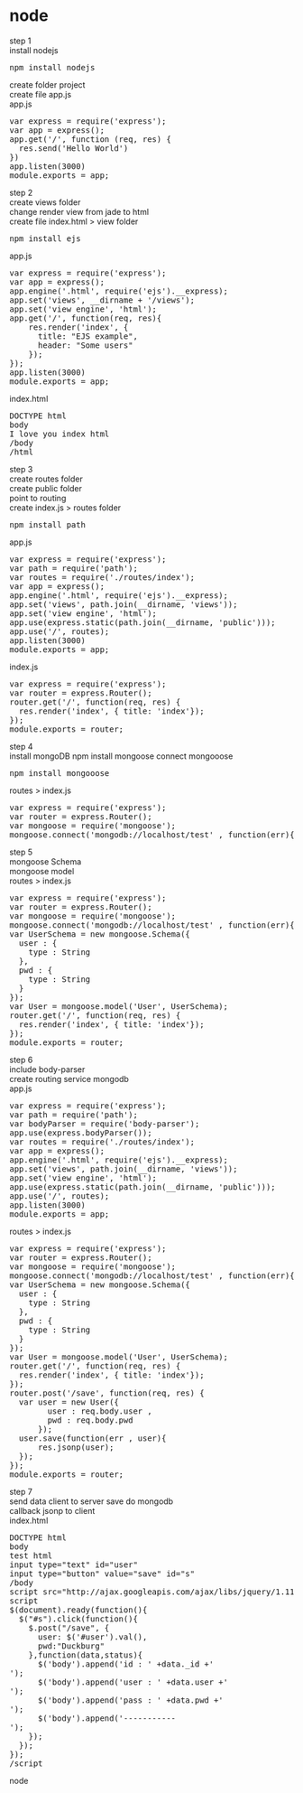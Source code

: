 node
====
step 1 <br />
install nodejs
<pre>
npm install nodejs
</pre>
create folder project <br />
create file app.js <br />
app.js
<pre>
var express = require('express');
var app = express();
app.get('/', function (req, res) {
  res.send('Hello World')
})
app.listen(3000)
module.exports = app;
</pre>

step 2 <br />
create views folder <br />
change render view from jade to html <br />
create file index.html > view folder <br />
<pre>
npm install ejs
</pre>
app.js
<pre>
var express = require('express');
var app = express();
app.engine('.html', require('ejs').__express);
app.set('views', __dirname + '/views');
app.set('view engine', 'html');
app.get('/', function(req, res){
    res.render('index', {
      title: "EJS example",
      header: "Some users"
    });
});
app.listen(3000)
module.exports = app;
</pre>
index.html
<pre>
DOCTYPE html
body
I love you index html
/body
/html
</pre>

step 3 <br />
create routes folder</br>
create public folder</br>
point to routing </br>
create index.js > routes folder</br>
<pre>
npm install path
</pre>
app.js
<pre>
var express = require('express');
var path = require('path');
var routes = require('./routes/index');
var app = express();
app.engine('.html', require('ejs').__express);
app.set('views', path.join(__dirname, 'views'));
app.set('view engine', 'html');
app.use(express.static(path.join(__dirname, 'public')));
app.use('/', routes);
app.listen(3000)
module.exports = app;</pre>
index.js
<pre>
var express = require('express');
var router = express.Router();
router.get('/', function(req, res) {
  res.render('index', { title: 'index'});
});
module.exports = router;
</pre>

step 4 <br />
install mongoDB
npm install mongoose
connect mongooose
<pre>
npm install mongooose
</pre>
routes > index.js
<pre>
var express = require('express');
var router = express.Router();
var mongoose = require('mongoose');
mongoose.connect('mongodb://localhost/test' , function(err){});
</pre>

step 5 <br />
mongoose Schema <br />
mongoose model <br />
routes > index.js
<pre>
var express = require('express');
var router = express.Router();
var mongoose = require('mongoose');
mongoose.connect('mongodb://localhost/test' , function(err){});
var UserSchema = new mongoose.Schema({
  user : {
    type : String
  },  
  pwd : {
    type : String
  }
});
var User = mongoose.model('User', UserSchema);
router.get('/', function(req, res) {
  res.render('index', { title: 'index'});
});
module.exports = router;
</pre>

step 6 <br />
include body-parser <br />
create routing service mongodb <br />
app.js
<pre>
var express = require('express');
var path = require('path');
var bodyParser = require('body-parser');
app.use(express.bodyParser());
var routes = require('./routes/index');
var app = express();
app.engine('.html', require('ejs').__express);
app.set('views', path.join(__dirname, 'views'));
app.set('view engine', 'html');
app.use(express.static(path.join(__dirname, 'public')));
app.use('/', routes);
app.listen(3000)
module.exports = app;
</pre>
routes > index.js
<pre>
var express = require('express');
var router = express.Router();
var mongoose = require('mongoose');
mongoose.connect('mongodb://localhost/test' , function(err){});
var UserSchema = new mongoose.Schema({
  user : {
    type : String
  },  
  pwd : {
    type : String
  }
});
var User = mongoose.model('User', UserSchema);
router.get('/', function(req, res) {
  res.render('index', { title: 'index'});
});
router.post('/save', function(req, res) {
  var user = new User({
        user : req.body.user ,
        pwd : req.body.pwd
      });
  user.save(function(err , user){
      res.jsonp(user);
  });
});
module.exports = router;
</pre>

step 7 <br />
send data client to server save do mongodb <br />
callback jsonp to client <br />
index.html
<pre>
DOCTYPE html
body
test html
input type="text" id="user"
input type="button" value="save" id="s"
/body
script src="http://ajax.googleapis.com/ajax/libs/jquery/1.11.1/jquery.min.js"/script
script
$(document).ready(function(){
  $("‪#‎s‬").click(function(){
    $.post("/save", {
      user: $('‪#‎user‬').val(),
      pwd:"Duckburg"
    },function(data,status){
      $('body').append('id : ' +data._id +'<br>');
      $('body').append('user : ' +data.user +'<br>');
      $('body').append('pass : ' +data.pwd +'<br>');
      $('body').append('-----------<br>');
    });
  });
});
/script
</pre>

node
